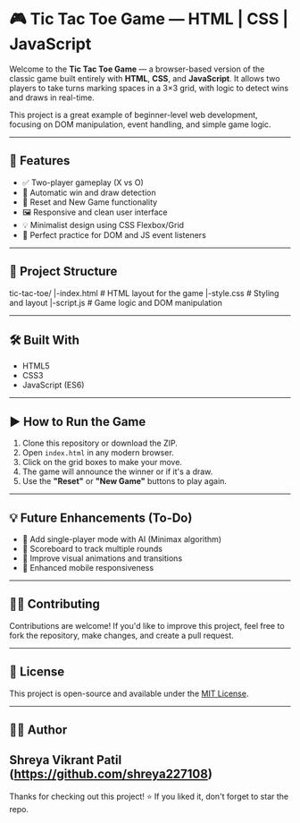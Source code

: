 # 🎮 Tic Tac Toe Game — HTML | CSS | JavaScript

Welcome to the **Tic Tac Toe Game** — a browser-based version of the classic game built entirely with **HTML**, **CSS**, and **JavaScript**. It allows two players to take turns marking spaces in a 3×3 grid, with logic to detect wins and draws in real-time.

This project is a great example of beginner-level web development, focusing on DOM manipulation, event handling, and simple game logic.

---

## 🚀 Features

- ✅ Two-player gameplay (X vs O)
- 🧠 Automatic win and draw detection
- 🔁 Reset and New Game functionality
- 🖼️ Responsive and clean user interface
- 💡 Minimalist design using CSS Flexbox/Grid
- 🧪 Perfect practice for DOM and JS event listeners

---

## 📁 Project Structure
tic-tac-toe/
|-index.html # HTML layout for the game
|-style.css # Styling and layout
|-script.js # Game logic and DOM manipulation


---

## 🛠️ Built With

- HTML5
- CSS3
- JavaScript (ES6)

---

## ▶️ How to Run the Game

1. Clone this repository or download the ZIP.
2. Open `index.html` in any modern browser.
3. Click on the grid boxes to make your move.
4. The game will announce the winner or if it's a draw.
5. Use the **"Reset"** or **"New Game"** buttons to play again.

---

## 💡 Future Enhancements (To-Do)

- 🔘 Add single-player mode with AI (Minimax algorithm)
- 🔢 Scoreboard to track multiple rounds
- 🎨 Improve visual animations and transitions
- 📱 Enhanced mobile responsiveness

---

## 🙋‍♀️ Contributing

Contributions are welcome! If you'd like to improve this project, feel free to fork the repository, make changes, and create a pull request.

---

## 📄 License

This project is open-source and available under the [MIT License](LICENSE).

---

## 👩‍💻 Author

**Shreya Vikrant Patil**  
(https://github.com/shreya227108)
---

Thanks for checking out this project! ⭐ If you liked it, don't forget to star the repo.

